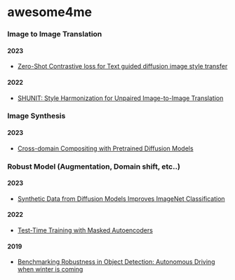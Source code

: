 # awesome4me

### Image to Image Translation

#### 2023
- <a href='https://arxiv.org/abs/2303.08622'>Zero-Shot Contrastive loss for Text guided diffusion image style transfer</a>

#### 2022
- <a href='https://arxiv.org/pdf/2301.04685v1.pdf'>SHUNIT: Style Harmonization for Unpaired Image-to-Image Translation</a>

### Image Synthesis
#### 2023
- <a href='https://arxiv.org/abs/2302.10167'>Cross-domain Compositing with Pretrained Diffusion Models</a>
### Robust Model (Augmentation, Domain shift, etc..)
#### 2023
- <a href='https://arxiv.org/pdf/2304.08466.pdf'>Synthetic Data from Diffusion Models Improves ImageNet Classification</a>

#### 2022
- <a href='https://arxiv.org/abs/2209.07522'>Test-Time Training with Masked Autoencoders</a>
#### 2019
- <a href='https://arxiv.org/abs/1907.07484'>Benchmarking Robustness in Object Detection: Autonomous Driving when winter is coming</a>
